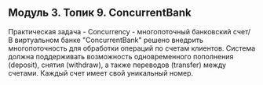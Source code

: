 ## Модуль 3. Топик 9. ConcurrentBank
Практическая задача - Concurrency - многопоточный банковский счет/
В виртуальном банке "ConcurrentBank" решено внедрить многопоточность для обработки операций по счетам клиентов. Система должна поддерживать возможность одновременного пополнения (deposit), снятия (withdraw), а также переводов (transfer) между счетами. Каждый счет имеет свой уникальный номер.
